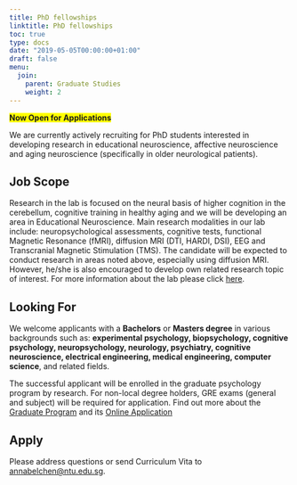 ```yaml
---
title: PhD fellowships
linktitle: PhD fellowships
toc: true
type: docs
date: "2019-05-05T00:00:00+01:00"
draft: false
menu:
  join:
    parent: Graduate Studies
    weight: 2
---
```


<span style="background-color: #FFFF00">**Now Open for Applications**</span>

We are currently actively recruiting for PhD students interested in developing research in educational neuroscience, affective neuroscience and aging neuroscience (specifically in older neurological patients).
## Job Scope

Research in the lab is focused on the neural basis of higher cognition in the cerebellum, cognitive training in healthy aging and we will be developing an area in Educational Neuroscience. Main research modalities in our lab include: neuropsychological assessments, cognitive tests, functional Magnetic Resonance (fMRI), diffusion MRI (DTI, HARDI, DSI), EEG and Transcranial Magnetic Stimulation (TMS). The candidate will be expected to conduct research in areas noted above, especially using diffusion MRI. However, he/she is also encouraged to develop own related research topic of interest. For more information about the lab please click [here](http://portal.hss.ntu.edu.sg/annalab/).


## Looking For

We welcome applicants with a **Bachelors** or **Masters degree** in various backgrounds such as: **experimental psychology, biopsychology, cognitive psychology, neuropsychology, neurology, psychiatry, cognitive neuroscience, electrical engineering, medical engineering, computer science**, and related fields.

The successful applicant will be enrolled in the graduate psychology program by research. For non-local degree holders, GRE exams (general and subject) will be required for application. Find out more about the [Graduate Program](http://psychology.hss.ntu.edu.sg/Programmes/Graduate/Pages/DoctorofPhilosophy.aspx) and its [Online Application](http://admissions.ntu.edu.sg/graduate/R-Programs/Pages/default.aspx)


## Apply

Please address questions or send Curriculum Vita to annabelchen@ntu.edu.sg.

